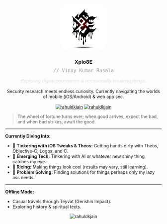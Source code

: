 <p align="center">
  <img src="xplo8e.jpeg" alt="Xplo8E Logo/Profile Pic" width="150" style="border-radius: 25px;"/> 
  </p>

<h3 align="center">Xplo8E</h3>
<p align="center" style="font-family: 'Share Tech Mono', monospace; color: #a0a0a0; font-size: 1.1em; margin-top: -0.5em; line-height: 1.2;">
  // Vinay Kumar Rasala 
  </p>
<p align="center" style="margin-top: 1em; font-family: 'Poppins', sans-serif; font-size: 1.1em; color: #e0e0e0;"> 
  <i>Exploring digital boundaries & occasionally breaking things.</i>
</p>

<p align="center">
  Security research meets endless curiosity. Currently navigating the worlds of mobile (iOS/Android) & web app sec.
</p>

<p align="center">
<a href="https://x.com/xplo8e" target="blank"><img align="center" src="https://cdn.jsdelivr.net/npm/simple-icons@3.0.1/icons/twitter.svg" alt="rahuldkjain" height="30" width="40" /></a>
<a href="https://www.linkedin.com/in/vinaykumarrasala" target="blank"><img align="center" src="https://cdn.jsdelivr.net/npm/simple-icons@3.0.1/icons/linkedin.svg" alt="rahuldkjain" height="30" width="40" /></a>
</p>

> The wheel of fortune turns ever; when good arrives, expect the bad, and when bad strikes, await the good.
---

**Currently Diving Into:**

* <g-emoji class="g-emoji" alias="iphone" fallback-src="https://github.githubassets.com/images/icons/emoji/unicode/1f4f1.png">📱</g-emoji> **Tinkering with iOS Tweaks & Theos:** Getting hands dirty with Theos, Objective-C, Logos, and C.
* <g-emoji class="g-emoji" alias="brain" fallback-src="https://github.githubassets.com/images/icons/emoji/unicode/1f9e0.png">🧠</g-emoji> **Emerging Tech:** Tinkering with AI or whatever new shiny thing catches my eye.
* <g-emoji class="g-emoji" alias="rice_scene" fallback-src="https://github.githubassets.com/images/icons/emoji/unicode/1f391.png">🍚</g-emoji> **Ricing:** Making things look cool (results may vary, still learning).
* <g-emoji class="g-emoji" alias="wrench" fallback-src="https://github.githubassets.com/images/icons/emoji/unicode/1f527.png">🔧</g-emoji> **Problem Solving:** Finding solutions for things perhaps only my lazy ass needs.

---

**Offline Mode:**

* Casual travels through Teyvat (Genshin Impact).
* Exploring history & spiritual texts.

<p align="center"> <img src=https://github-readme-stats.vercel.app/api?username=xplo8e&show_icons=tru&theme=swift&rank_icon=github alt=rahuldkjain /> </p>
